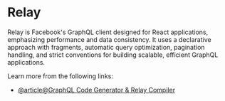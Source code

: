 # Relay

Relay is Facebook's GraphQL client designed for React applications, emphasizing performance and data consistency. It uses a declarative approach with fragments, automatic query optimization, pagination handling, and strict conventions for building scalable, efficient GraphQL applications.

Learn more from the following links:

- [@article@GraphQL Code Generator & Relay Compiler](https://the-guild.dev/blog/graphql-codegen-relay-compiler)
